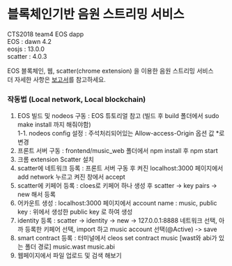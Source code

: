 # 블록체인기반 음원 스트리밍 서비스  
CTS2018 team4 EOS dapp  
EOS : dawn 4.2  
eosjs : 13.0.0  
scatter : 4.0.3  

EOS 블록체인, 웹, scatter(chrome extension) 을 이용한 음원 스트리밍 서비스  
더 자세한 사항은 [보고서](https://github.com/ene5135/eosdapp/blob/master/final_report.pdf)를 참고하세요.

### 작동법 (Local network, Local blockchain)  
1. EOS 빌드 및 nodeos 구동 : EOS 튜토리얼 참고 (빌드 후 build 폴더에서 sudo make install 까지 해줘야함)  
1-1. nodeos config 설정 : 주석처리되어있는 Allow-access-Origin 옵션 값 *로 변경
2. 프론트 서버 구동 : frontend/music_web 폴더에서 npm install 후 npm start
3. 크롬 extension Scatter 설치
4. scatter에 네트워크 등록 : 프론트 서버 구동 후 켜진 localhost:3000 페이지에서 add network 누르고 켜진 창에서 accept
5. scatter에 키페어 등록 : cloes로 키페어 하나 생성 후 scatter -> key pairs -> new 해서 등록
6. 어카운트 생성 : localhost:3000 페이지에서 account name : music, public key : 위에서 생성한 public key 로 하여 생성
7. identity 등록 : scatter -> identity -> new -> 127.0.0.1:8888 네트워크 선택, 아까 등록한 키페어 선택, import 하고 music account 선택(@Active) -> save
8. smart contract 등록 : 터미널에서 cleos set contract music [wast와 abi가 있는 폴더 경로] music.wast music.abi
9. 웹페이지에서 파일 업로드 및 검색 해보기
